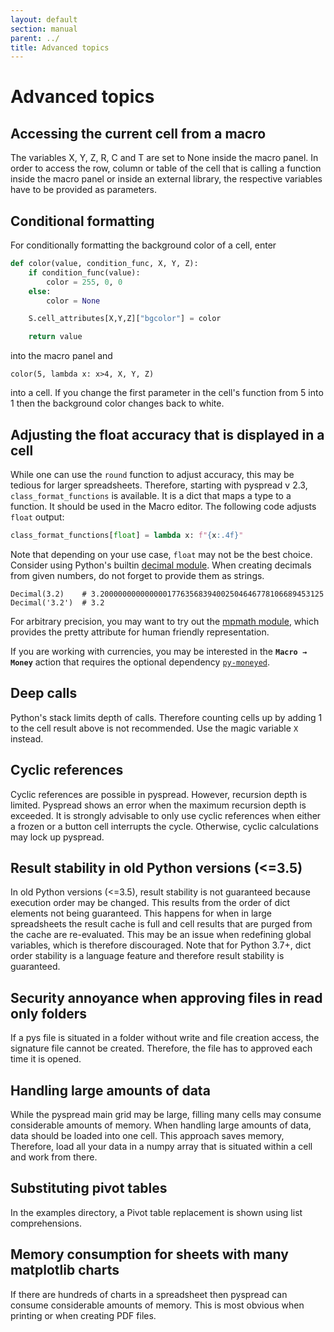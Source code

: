 ```yaml
---
layout: default
section: manual
parent: ../
title: Advanced topics
---
```


# Advanced topics

## Accessing the current cell from a macro

The variables X, Y, Z, R, C and T are set to None inside the macro panel. In order to access the row, column or table of the cell that is calling a function inside the macro panel or inside an external library, the respective variables have to be provided as parameters.

## Conditional formatting

For conditionally formatting the background color of a cell, enter
```python
def color(value, condition_func, X, Y, Z):
    if condition_func(value):
        color = 255, 0, 0
    else:
        color = None

    S.cell_attributes[X,Y,Z]["bgcolor"] = color

    return value
```
into the macro panel and
```
color(5, lambda x: x>4, X, Y, Z)
```
into a cell.
If you change the first parameter in the cell's function from 5 into 1 then the background color changes back to white.


## Adjusting the float accuracy that is displayed in a cell

While one can use the `round` function to adjust accuracy, this may be tedious for larger spreadsheets.
Therefore, starting with pyspread v 2.3, `class_format_functions` is available. It is a dict that maps a type to a function.
It should be used in the Macro editor. The following code adjusts `float` output:

```python
class_format_functions[float] = lambda x: f"{x:.4f}"
```

Note that depending on your use case, `float` may not be the best choice. Consider using Python's builtin [decimal module](https://docs.python.org/3/library/decimal.html). When creating decimals from given numbers, do not forget to provide them as strings.

```
Decimal(3.2)    # 3.20000000000000017763568394002504646778106689453125
Decimal('3.2')  # 3.2
```

For arbitrary precision, you may want to try out the [mpmath module](https://pypi.org/project/mpmath/), which
provides the pretty attribute for human friendly representation.

If you are working with currencies, you may be interested in the **`Macro → Money`** action that requires the optional dependency [`py-moneyed`](https://pypi.org/project/py-moneyed/).

## Deep calls

Python's stack limits depth of calls. Therefore counting cells up by adding 1 to the cell result above is not recommended. Use the magic variable `X` instead.

## Cyclic references

Cyclic references are possible in pyspread. However, recursion depth is limited. Pyspread shows an error when the maximum recursion depth is exceeded. It is strongly advisable to only use cyclic references when either a frozen or a button cell interrupts the cycle. Otherwise, cyclic calculations may lock up pyspread.

## Result stability in old Python versions (<=3.5)

In old Python versions (<=3.5), result stability is not guaranteed because execution order may be changed. This results from the order of dict elements not being guaranteed.
This happens for when in large spreadsheets the result cache is full and cell results that are purged from the cache are re-evaluated.
This may be an issue when redefining global variables, which is therefore discouraged.
Note that for Python 3.7+, dict order stability is a language feature and therefore result stability is guaranteed.

## Security annoyance when approving files in read only folders

If a pys file is situated in a folder without write and file creation access, the signature file cannot be created. Therefore, the file has to approved each time it is opened.

## Handling large amounts of data

While the pyspread main grid may be large, filling many cells may consume considerable amounts of memory. When handling large amounts of data, data should be loaded into one cell. This approach saves memory, Therefore, load all your data in a numpy array that is situated within a cell and work from there.

## Substituting pivot tables

In the examples directory, a Pivot table replacement is shown using list comprehensions.

## Memory consumption for sheets with many matplotlib charts

If there are hundreds of charts in a spreadsheet then pyspread can consume considerable amounts of memory. This is most obvious when printing or when creating PDF files.
